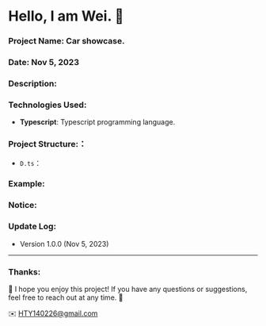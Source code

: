 Hello, I am Wei. 🚗
======

### Project Name: Car showcase.

### Date:  Nov 5, 2023

### Description:

### Technologies Used:
- **Typescript**: Typescript programming language.  

### Project Structure:：
- `D.ts`：

### Example:


### Notice:


### Update Log:
- Version 1.0.0 (Nov 5, 2023)


***
### Thanks:

🚗  I hope you enjoy this project! If you have any questions or suggestions, feel free to reach out at any time. 🚗

✉️ HTY140226@gmail.com
